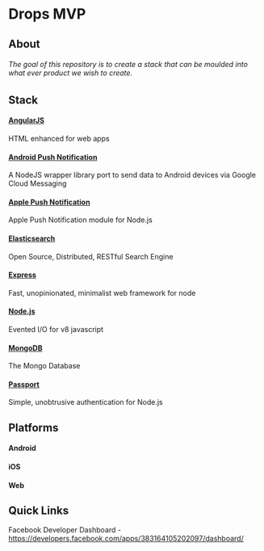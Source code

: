 # Drops MVP
## About
###### The goal of this repository is to create a stack that can be moulded into what ever product we wish to create.
## Stack
#### [AngularJS]
HTML enhanced for web apps
#### [Android Push Notification]
A NodeJS wrapper library port to send data to Android devices via Google Cloud Messaging
#### [Apple Push Notification]
Apple Push Notification module for Node.js
#### [Elasticsearch]
Open Source, Distributed, RESTful Search Engine
#### [Express]
Fast, unopinionated, minimalist web framework for node
#### [Node.js]
Evented I/O for v8 javascript
#### [MongoDB]
The Mongo Database
#### [Passport]
Simple, unobtrusive authentication for Node.js

## Platforms
#### Android
#### iOS
#### Web

## Quick Links
Facebook Developer Dashboard - https://developers.facebook.com/apps/383164105202097/dashboard/ 

[MongoDB]:https://github.com/mongodb/mongo
[Express]:https://github.com/strongloop/express
[AngularJS]:https://github.com/angular/angular.js
[Node.js]:https://github.com/joyent/node
[Passport]:https://github.com/jaredhanson/passport
[Elasticsearch]:https://github.com/elastic/elasticsearch
[Apple Push Notification]:https://github.com/argon/node-apn
[Android Push Notification]:https://github.com/ToothlessGear/node-gcm
